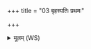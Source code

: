 +++
title = "03 बृहस्पतिः प्रथमः"

+++
<details><summary>मूलम् (WS)</summary>

बृहस्पतिः प्रथमः सूर्यायाः शीर्षे केशाङ् अकल्पयत् ।  
तेनेमामश्विना नारीं पत्या सं शोभयामसि ॥ ३ ॥
</details>